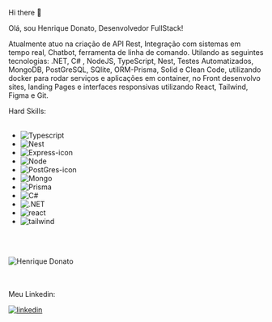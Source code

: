 Hi there :rocket:

Olá, sou Henrique Donato, Desenvolvedor FullStack!

Atualmente atuo na criação de API Rest, Integração com sistemas em tempo real, Chatbot, ferramenta de linha de comando. Utilando as seguintes tecnologias: .NET, C# , NodeJS, TypeScript, Nest, Testes Automatizados, MongoDB, PostGreSQL, SQlite, ORM-Prisma, Solid e Clean Code, utilizando docker para rodar serviços e aplicações em container, no Front desenvolvo sites, landing Pages e interfaces responsivas utilizando React, Tailwind, Figma e Git.


Hard Skills:
<br>
<br>
  - <img src="https://img.shields.io/badge/typescript-%23007ACC.svg?style=for-the-badge&logo=typescript&logoColor=white" alt="Typescript"/>
  - <img src="https://img.shields.io/badge/nestjs-%23E0234E.svg?style=for-the-badge&logo=nestjs&logoColor=white" alt="Nest"/>
  - <img src="https://img.shields.io/badge/Express.js-404D59?style=for-the-badge" alt="Express-icon"/>
  - <img src="https://img.shields.io/badge/node.js-6DA55F?style=for-the-badge&logo=node.js&logoColor=white" alt="Node"/>
  - <img src="https://img.shields.io/badge/postgres-%23316192.svg?style=for-the-badge&logo=postgresql&logoColor=white" alt="PostGres-icon"/>
  - <img src="https://img.shields.io/badge/MongoDB-%234ea94b.svg?style=for-the-badge&logo=mongodb&logoColor=white" alt="Mongo"/>
  - <img src="https://img.shields.io/badge/Prisma-3982CE?style=for-the-badge&logo=Prisma&logoColor=white" alt="Prisma"/>
  - <img src="https://img.shields.io/badge/c%23-%23239120.svg?style=for-the-badge&logo=csharp&logoColor=white" alt="C#"/>
  - <img src="https://img.shields.io/badge/.NET-5C2D91?style=for-the-badge&logo=.net&logoColor=white" alt=".NET"/>
  - <img src="https://img.shields.io/badge/react-%2320232a.svg?style=for-the-badge&logo=react&logoColor=%2361DAFB" alt="react" />
  - <img src="https://img.shields.io/badge/tailwindcss-%2338B2AC.svg?style=for-the-badge&logo=tailwind-css&logoColor=white" alt="tailwind"/>


  <br>
  <br>

  ![Henrique Donato](https://github-readme-stats.vercel.app/api?username=hcinfo9&show_icons=true&theme=transparent)
  <br> <br><br>
  <p>Meu Linkedin:</p>
  <a href="https://www.linkedin.com/in/henrique-donato-587a1915a?utm_source=share&utm_campaign=share_via&utm_content=profile&utm_medium=android_app"><img src="https://img.shields.io/badge/LinkedIn-0077B5?style=for-the-badge&logo=linkedin&logoColor=white" alt="linkedin"></a>
